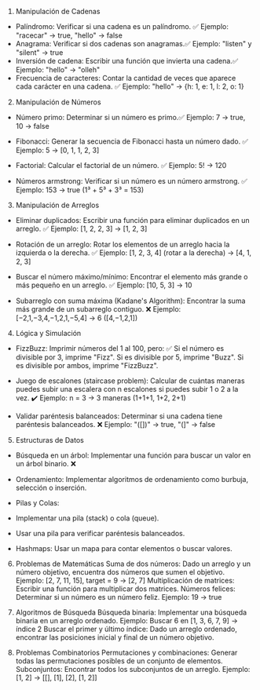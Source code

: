 
1. Manipulación de Cadenas

- Palíndromo: Verificar si una cadena es un palíndromo. ✅
Ejemplo: "racecar" → true, "hello" → false
- Anagrama: Verificar si dos cadenas son anagramas.✅
Ejemplo: "listen" y "silent" → true
- Inversión de cadena: Escribir una función que invierta una cadena.✅
Ejemplo: "hello" → "olleh"
- Frecuencia de caracteres: Contar la cantidad de veces que aparece cada carácter en una cadena. ✅
Ejemplo: "hello" → {h: 1, e: 1, l: 2, o: 1}


2. Manipulación de Números
- Número primo: Determinar si un número es primo.✅
Ejemplo: 7 → true, 10 → false

- Fibonacci: Generar la secuencia de Fibonacci hasta un número dado. ✅
Ejemplo: 5 → [0, 1, 1, 2, 3]

- Factorial: Calcular el factorial de un número. ✅
Ejemplo: 5! → 120

- Números armstrong: Verificar si un número es un número armstrong. ✅
Ejemplo: 153 → true (1³ + 5³ + 3³ = 153)



3. Manipulación de Arreglos
- Eliminar duplicados: Escribir una función para eliminar duplicados en un arreglo. ✅
Ejemplo: [1, 2, 2, 3] → [1, 2, 3]

- Rotación de un arreglo: Rotar los elementos de un arreglo hacia la izquierda o la derecha. ✅
Ejemplo: [1, 2, 3, 4] (rotar a la derecha) → [4, 1, 2, 3]

- Buscar el número máximo/mínimo: Encontrar el elemento más grande o más pequeño en un arreglo. ✅
Ejemplo: [10, 5, 3] → 10

- Subarreglo con suma máxima (Kadane's Algorithm): Encontrar la suma más grande de un subarreglo contiguo. ❌
Ejemplo: [−2,1,−3,4,−1,2,1,−5,4] → 6 ([4,−1,2,1])



4. Lógica y Simulación
- FizzBuzz: Imprimir números del 1 al 100, pero: ✅
Si el número es divisible por 3, imprime "Fizz".
Si es divisible por 5, imprime "Buzz".
Si es divisible por ambos, imprime "FizzBuzz".

- Juego de escalones (staircase problem): Calcular de cuántas maneras puedes subir una escalera con n escalones si puedes subir 1 o 2 a la vez. ✔️
Ejemplo: n = 3 → 3 maneras (1+1+1, 1+2, 2+1)

- Validar paréntesis balanceados: Determinar si una cadena tiene paréntesis balanceados. ❌
Ejemplo: "([])" → true, "(]" → false


5. Estructuras de Datos
- Búsqueda en un árbol: Implementar una función para buscar un valor en un árbol binario. ❌

- Ordenamiento: Implementar algoritmos de ordenamiento como burbuja, selección o inserción.

- Pilas y Colas:
- Implementar una pila (stack) o cola (queue).
- Usar una pila para verificar paréntesis balanceados.
- Hashmaps: Usar un mapa para contar elementos o buscar valores.


6. Problemas de Matemáticas
Suma de dos números: Dado un arreglo y un número objetivo, encuentra dos números que sumen el objetivo.
Ejemplo: [2, 7, 11, 15], target = 9 → [2, 7]
Multiplicación de matrices: Escribir una función para multiplicar dos matrices.
Números felices: Determinar si un número es un número feliz.
Ejemplo: 19 → true


7. Algoritmos de Búsqueda
Búsqueda binaria: Implementar una búsqueda binaria en un arreglo ordenado.
Ejemplo: Buscar 6 en [1, 3, 6, 7, 9] → índice 2
Buscar el primer y último índice: Dado un arreglo ordenado, encontrar las posiciones inicial y final de un número objetivo.


8. Problemas Combinatorios
Permutaciones y combinaciones: Generar todas las permutaciones posibles de un conjunto de elementos.
Subconjuntos: Encontrar todos los subconjuntos de un arreglo.
Ejemplo: [1, 2] → [[], [1], [2], [1, 2]]